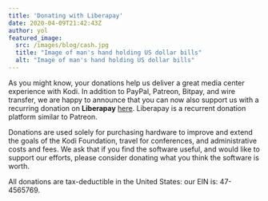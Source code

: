 ```yaml
---
title: 'Donating with Liberapay'
date: 2020-04-09T21:42:43Z
author: yol
featured_image:
  src: /images/blog/cash.jpg
  title: "Image of man's hand holding US dollar bills"
  alt: "Image of man's hand holding US dollar bills"
---
```

As you might know, your donations help us deliver a great media center experience with Kodi. In addition to PayPal, Patreon, Bitpay, and wire transfer, we are happy to announce that you can now also support us with a recurring donation on **Liberapay** [here](https://liberapay.com/teamkodi). Liberapay is a recurrent donation platform similar to Patreon.

 Donations are used solely for purchasing hardware to improve and extend the goals of the Kodi Foundation, travel for conferences, and administrative costs and fees. We ask that if you find the software useful, and would like to support our efforts, please consider donating what you think the software is worth.

 All donations are tax-deductible in the United States: our EIN is: 47-4565769.

 
